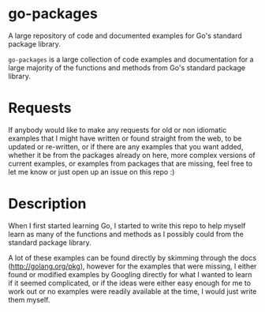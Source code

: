 # go-packages
A large repository of code and documented examples for Go's standard package library.

`go-packages` is a large collection of code examples and documentation for a large majority of the functions and methods from Go's standard package library.

# Requests
If anybody would like to make any requests for old or non idiomatic examples that I might have written or found straight from the web, to be updated or re-written, or if there are any examples that you want added, whether it be from the packages already on here, more complex versions of current examples, or examples from packages that are missing, feel free to let me know or just open up an issue on this repo :)

# Description
When I first started learning Go, I started to write this repo to help myself learn as many of the functions and methods as I possibly could from the standard package library.

A lot of these examples can be found directly by skimming through the docs (http://golang.org/pkg), however for the examples that were missing, I either found or modified examples by Googling directly for what I wanted to learn if it seemed complicated, or if the ideas were either easy enough for me to work out or no examples were readily available at the time, I would just write them myself.

